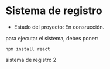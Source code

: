 <h1> Sistema de registro</h1> 

- Estado del proyecto: En consrucción.

para ejecutar el sistema, debes poner:

``` npm install react ```

sistema de registro 2
